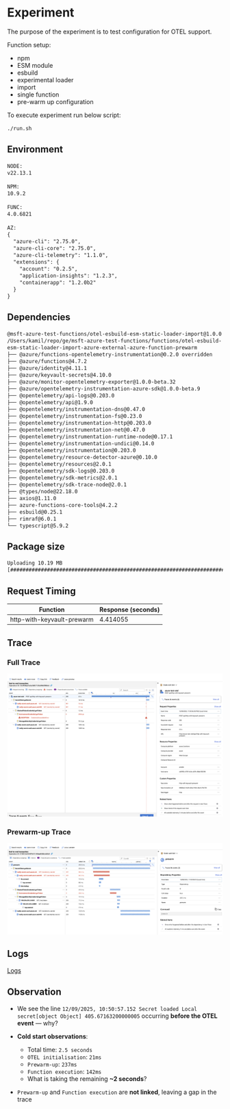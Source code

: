 # Experiment

The purpose of the experiment is to test configuration for OTEL support.

Function setup:
- npm
- ESM module
- esbuild
- experimental loader
- import
- single function
- pre-warm up configuration

To execute experiment run below script:
```shell
./run.sh
```

## Environment

```text
NODE:
v22.13.1

NPM:
10.9.2

FUNC:
4.0.6821

AZ:
{
  "azure-cli": "2.75.0",
  "azure-cli-core": "2.75.0",
  "azure-cli-telemetry": "1.1.0",
  "extensions": {
    "account": "0.2.5",
    "application-insights": "1.2.3",
    "containerapp": "1.2.0b2"
  }
}
```

## Dependencies

```text
@msft-azure-test-functions/otel-esbuild-esm-static-loader-import@1.0.0 /Users/kamil/repo/ge/msft-azure-test-functions/functions/otel-esbuild-esm-static-loader-import-azure-external-azure-function-prewarm
├── @azure/functions-opentelemetry-instrumentation@0.2.0 overridden
├── @azure/functions@4.7.2
├── @azure/identity@4.11.1
├── @azure/keyvault-secrets@4.10.0
├── @azure/monitor-opentelemetry-exporter@1.0.0-beta.32
├── @azure/opentelemetry-instrumentation-azure-sdk@1.0.0-beta.9
├── @opentelemetry/api-logs@0.203.0
├── @opentelemetry/api@1.9.0
├── @opentelemetry/instrumentation-dns@0.47.0
├── @opentelemetry/instrumentation-fs@0.23.0
├── @opentelemetry/instrumentation-http@0.203.0
├── @opentelemetry/instrumentation-net@0.47.0
├── @opentelemetry/instrumentation-runtime-node@0.17.1
├── @opentelemetry/instrumentation-undici@0.14.0
├── @opentelemetry/instrumentation@0.203.0
├── @opentelemetry/resource-detector-azure@0.10.0
├── @opentelemetry/resources@2.0.1
├── @opentelemetry/sdk-logs@0.203.0
├── @opentelemetry/sdk-metrics@2.0.1
├── @opentelemetry/sdk-trace-node@2.0.1
├── @types/node@22.18.0
├── axios@1.11.0
├── azure-functions-core-tools@4.2.2
├── esbuild@0.25.1
├── rimraf@6.0.1
└── typescript@5.9.2

```
## Package size

```text
Uploading 10.19 MB [##############################################################################]
```

## Request Timing

| Function | Response (seconds) |
|---|---|
| http-with-keyvault-prewarm | 4.414055 |

## Trace

### Full Trace

![Full Trace](assets/cold-start.png)

### Prewarm-up Trace

![HTTP Key Vault](assets/prewarmup.png)

## Logs

[Logs](assets/logs.csv)

## Observation

- We see the line  `12/09/2025, 10:50:57.152 Secret loaded Local secret[object Object] 405.67163200000005`  occurring **before the OTEL event** — why?  

- **Cold start observations**:  
  - Total time: `2.5 seconds`  
  - `OTEL initialisation`: `21ms`  
  - `Prewarm-up`: `237ms`  
  - `Function execution`: `142ms`  
  - What is taking the remaining **~2 seconds**?  

- `Prewarm-up` and `Function execution` are **not linked**, leaving a gap in the trace
